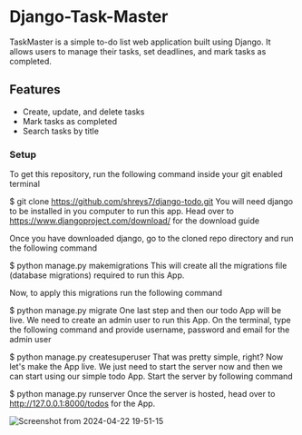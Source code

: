 # Django-Task-Master
TaskMaster is a simple to-do list web application built using Django. It allows users to manage their tasks, set deadlines, and mark tasks as completed.

## Features
- Create, update, and delete tasks
- Mark tasks as completed
- Search tasks by title

### Setup
To get this repository, run the following command inside your git enabled terminal

$ git clone https://github.com/shreys7/django-todo.git
You will need django to be installed in you computer to run this app. Head over to https://www.djangoproject.com/download/ for the download guide

Once you have downloaded django, go to the cloned repo directory and run the following command

$ python manage.py makemigrations
This will create all the migrations file (database migrations) required to run this App.

Now, to apply this migrations run the following command

$ python manage.py migrate
One last step and then our todo App will be live. We need to create an admin user to run this App. On the terminal, type the following command and provide username, password and email for the admin user

$ python manage.py createsuperuser
That was pretty simple, right? Now let's make the App live. We just need to start the server now and then we can start using our simple todo App. Start the server by following command

$ python manage.py runserver
Once the server is hosted, head over to http://127.0.0.1:8000/todos for the App.



![Screenshot from 2024-04-22 19-51-15](https://github.com/diyabhowmick/Django-Task-Master/assets/116788850/aea036e3-dea0-4d4c-bc69-225a21dc1b76)
